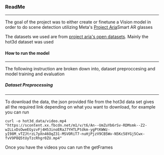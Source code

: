 ### ReadMe
---
The goal of the project was to either create or finetune a Vision model in order to do scene detection utilizing Meta's [Project Aria](https://www.projectaria.com/)Smart AR glasses

The datasets we used are from [project aria's open datasets](https://www.projectaria.com/datasets/). Mainly the hot3d dataset was used

#### How to run the model
---
The following instruction are broken down into, dataset preproccesing and model training and evaluation

##### Dataset Preprocessing
---
To download the data, the json provided file from the hot3d data set gives all the required link depending on what you want to download, for example you can run 
```
curl -o hot3d_data/video.mp4 "https://scontent.xx.fbcdn.net/m1/v/t6/An--UmZuYb6rSv-RDMsmk--Z2-w2LLvDsOweEGyzvFj4H53inoERaJ7YHTLPtdkm-ygPtKWWz-yI98M_vTZJtrzL7pXn46OqZ31-MSVORiT7-nuHjPjzV9CB5Wv-N5Kc58YGj5Cwx-fvV9P8Q5tUyTzcRhgr0ZU.mp4"
```

Once you have the videos you can run the getFrames